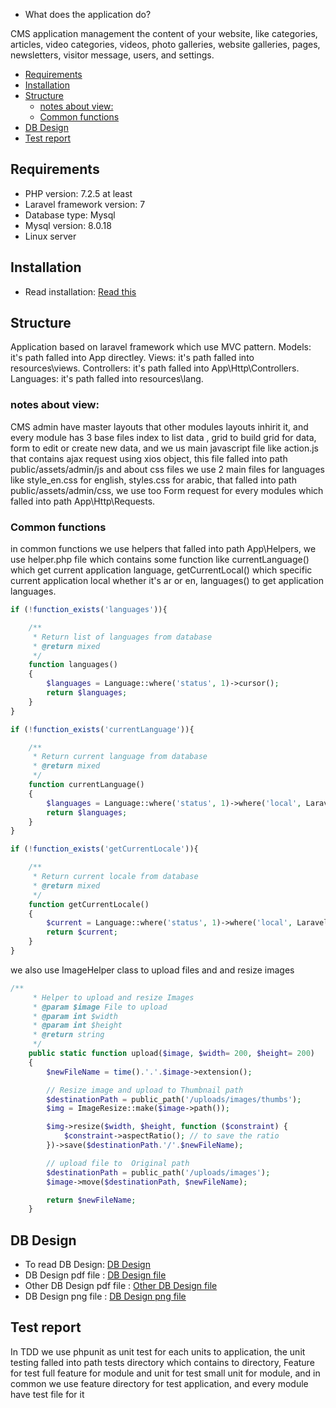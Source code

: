 * What does the application do?

CMS application management the content of your website,
like categories, articles, video categories, videos, photo galleries, 
website galleries, pages, newsletters, visitor message, users, and settings. 

- [Requirements](#requirements)
- [Installation](#installation)
- [Structure](#structure)
  - [notes about view:](#notes-about-view)
  - [Common functions](#common-functions)
- [DB Design](#db-design)
- [Test report](#test-report)

## Requirements 
* PHP version: 7.2.5 at least 
* Laravel framework version: 7
* Database type: Mysql 
* Mysql version: 8.0.18
* Linux server

## Installation

* Read installation: [Read this](installation.md)
  
## Structure

Application based on laravel framework which use MVC pattern.
Models: it's path falled into App directley.
Views: it's path falled into resources\views.
Controllers: it's path falled into App\Http\Controllers.
Languages: it's path falled into  resources\lang.
  
### notes about view: 

CMS admin have master layouts that other modules layouts inhirit it,
and every module has 3 base files index to list data , 
grid to build grid for data, form to edit or create new data, 
and we us main javascript file like action.js that contains ajax request using xios object,
this file falled into path public/assets/admin/js
and about css files we use 2 main files for languages like style_en.css for english, styles.css for arabic,
that falled into path public/assets/admin/css,
we use too Form request for every modules which falled into path App\Http\Requests.

### Common functions
in common functions we use helpers that falled into path App\Helpers,
we use helper.php file which contains some function like currentLanguage() which get current application
language, getCurrentLocal() which specific current application local whether it's ar or en, languages() to get application
languages.
```php 
if (!function_exists('languages')){

    /**
     * Return list of languages from database
     * @return mixed
     */
    function languages()
    {
        $languages = Language::where('status', 1)->cursor();
        return $languages;
    }
}

if (!function_exists('currentLanguage')){

    /**
     * Return current language from database
     * @return mixed
     */
    function currentLanguage()
    {
        $languages = Language::where('status', 1)->where('local', LaravelLocalization::getCurrentLocale())->first();
        return $languages;
    }
}

if (!function_exists('getCurrentLocale')){

    /**
     * Return current locale from database
     * @return mixed
     */
    function getCurrentLocale()
    {
        $current = Language::where('status', 1)->where('local', LaravelLocalization::getCurrentLocale())->first()->local;
        return $current;
    }
}

```
we also use ImageHelper class to upload files and and resize images
```php 
/**
     * Helper to upload and resize Images
     * @param $image File to upload
     * @param int $width
     * @param int $height
     * @return string
     */
    public static function upload($image, $width= 200, $height= 200)
    {
        $newFileName = time().'.'.$image->extension();

        // Resize image and upload to Thumbnail path
        $destinationPath = public_path('/uploads/images/thumbs');
        $img = ImageResize::make($image->path());

        $img->resize($width, $height, function ($constraint) {
            $constraint->aspectRatio(); // to save the ratio
        })->save($destinationPath.'/'.$newFileName);

        // upload file to  Original path
        $destinationPath = public_path('/uploads/images');
        $image->move($destinationPath, $newFileName);

        return $newFileName;
    }
```

## DB Design 

* To read DB Design: [DB Design](design.md)
* DB Design pdf file : [DB Design file](db_design.pdf)
* Other DB Design pdf file : [Other DB Design file](db_design_1.pdf)
* DB Design png file : [DB Design png file](db_design.png)
   
## Test report
In TDD we use phpunit as unit test for each units to application,
the unit testing falled into path tests directory which contains to directory,
Feature for test full feature for module and unit for test small unit for module,
and in common we use feature directory for test application, and every module have test file for it
